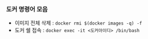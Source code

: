 ### 도커 명령어 모음
- 이미지 전체 삭제 : `docker rmi $(docker images -q) -f` 
- 도커 쉘 접속 : `docker exec -it <도커아이디> /bin/bash`

